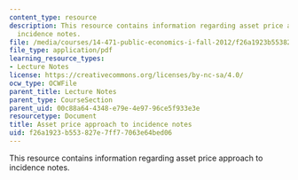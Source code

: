 ```yaml
---
content_type: resource
description: This resource contains information regarding asset price approach to
  incidence notes.
file: /media/courses/14-471-public-economics-i-fall-2012/f26a1923b553827e7ff77063e64bed06_MIT14_471F12_asset_price.pdf
file_type: application/pdf
learning_resource_types:
- Lecture Notes
license: https://creativecommons.org/licenses/by-nc-sa/4.0/
ocw_type: OCWFile
parent_title: Lecture Notes
parent_type: CourseSection
parent_uid: 00c88a64-4348-e79e-4e97-96ce5f933e3e
resourcetype: Document
title: Asset price approach to incidence notes
uid: f26a1923-b553-827e-7ff7-7063e64bed06
---
```

This resource contains information regarding asset price approach to incidence notes.